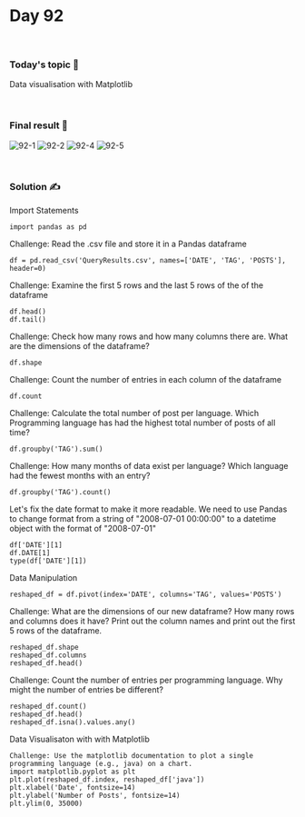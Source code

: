 # Day 92

&nbsp;

### Today's topic 🎯
Data visualisation with Matplotlib


&nbsp;

### Final result 🎉
![92-1](https://user-images.githubusercontent.com/110282927/189910549-b0a9d793-6ea3-4663-944e-ee3ef40544c2.png)
![92-2](https://user-images.githubusercontent.com/110282927/189910551-c0ca5303-ecc3-4125-85df-b3cb002de62a.png)
![92-4](https://user-images.githubusercontent.com/110282927/189910556-bab7011e-d2fc-4823-9da2-aea8b06ed6f3.png)
![92-5](https://user-images.githubusercontent.com/110282927/189910558-958c017f-240c-4570-b628-ee613fbfd941.png)


&nbsp;

### Solution ✍️

Import Statements
```
import pandas as pd
```

Challenge: Read the .csv file and store it in a Pandas dataframe
```
df = pd.read_csv('QueryResults.csv', names=['DATE', 'TAG', 'POSTS'], header=0)
```

Challenge: Examine the first 5 rows and the last 5 rows of the of the dataframe
```
df.head()
df.tail()
```

Challenge: Check how many rows and how many columns there are. What are the dimensions of the dataframe?
```
df.shape
```

Challenge: Count the number of entries in each column of the dataframe
```
df.count
```

Challenge: Calculate the total number of post per language. Which Programming language has had the highest total number of posts of all time?
```
df.groupby('TAG').sum()
```

Challenge: How many months of data exist per language? Which language had the fewest months with an entry?
```
df.groupby('TAG').count()
```

Let's fix the date format to make it more readable. We need to use Pandas to change format from a string of "2008-07-01 00:00:00" to a datetime object with the format of "2008-07-01"
```
df['DATE'][1]
df.DATE[1]
type(df['DATE'][1])
```

Data Manipulation
```
reshaped_df = df.pivot(index='DATE', columns='TAG', values='POSTS')
```
Challenge: What are the dimensions of our new dataframe? How many rows and columns does it have? Print out the column names and print out the first 5 rows of the dataframe.
```
reshaped_df.shape
reshaped_df.columns
reshaped_df.head()
```

Challenge: Count the number of entries per programming language. Why might the number of entries be different?
```
reshaped_df.count()
reshaped_df.head()
reshaped_df.isna().values.any()
```

Data Visualisaton with with Matplotlib
```
Challenge: Use the matplotlib documentation to plot a single programming language (e.g., java) on a chart.
import matplotlib.pyplot as plt
plt.plot(reshaped_df.index, reshaped_df['java'])
plt.xlabel('Date', fontsize=14)
plt.ylabel('Number of Posts', fontsize=14)
plt.ylim(0, 35000)
```